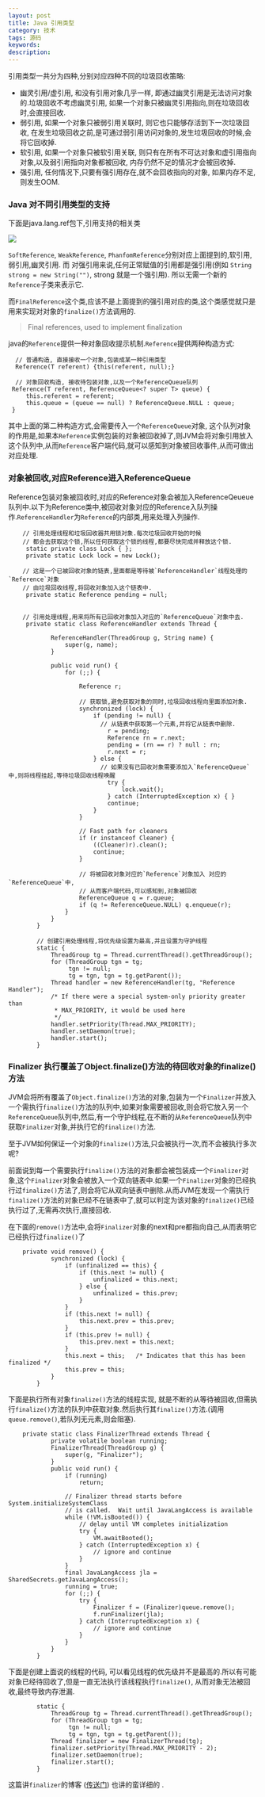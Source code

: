 ```yaml
---
layout: post
title: Java 引用类型
category: 技术
tags: 源码
keywords:
description:
---
```


引用类型一共分为四种,分别对应四种不同的垃圾回收策略:
* 幽灵引用/虚引用, 和没有引用对象几乎一样, 即通过幽灵引用是无法访问对象的.垃圾回收不考虑幽灵引用, 如果一个对象只被幽灵引用指向,则在垃圾回收时,会直接回收.
* 弱引用, 如果一个对象只被弱引用关联时, 则它也只能够存活到下一次垃圾回收, 在发生垃圾回收之前,是可通过弱引用访问对象的,发生垃圾回收的时候,会将它回收掉.
* 软引用, 如果一个对象只被软引用关联, 则只有在所有不可达对象和虚引用指向对象,以及弱引用指向对象都被回收, 内存仍然不足的情况才会被回收掉.
* 强引用, 任何情况下,只要有强引用存在,就不会回收指向的对象, 如果内存不足,则发生OOM.

### Java 对不同引用类型的支持

下面是java.lang.ref包下,引用支持的相关类

![](/assets/picture/2016-08-11_reference.png)

`SoftReference`, `WeakReference`, `PhanfomReference`分别对应上面提到的,软引用,弱引用,幽灵引用. 而
对强引用来说,任何正常赋值的引用都是强引用(例如 `String strong = new String("")`, strong 就是一个强引用). 所以无需一个新的`Reference`子类来表示它.

而`FinalReference`这个类,应该不是上面提到的强引用对应的类,这个类感觉就只是用来实现对对象的`finalize()`方法调用的.

> Final references, used to implement finalization

java的`Reference`提供一种对象回收提示机制.`Reference`提供两种构造方式:


      // 普通构造, 直接接收一个对象,包装成某一种引用类型
      Reference(T referent) {this(referent, null);}

      // 对象回收构造, 接收待包装对象,以及一个ReferenceQueue队列
     Reference(T referent, ReferenceQueue<? super T> queue) {
         this.referent = referent;
         this.queue = (queue == null) ? ReferenceQueue.NULL : queue;
     }

其中上面的第二种构造方式,会需要传入一个`ReferenceQueue`对象, 这个队列对象的作用是,如果本`Reference`实例包装的对象被回收掉了,则JVM会将对象引用放入这个队列中,从而`Reference`客户端代码,就可以感知到对象被回收事件,从而可做出对应处理.

### 对象被回收,对应Reference进入ReferenceQueue
 Reference包装对象被回收时,对应的Reference对象会被加入ReferenceQeueue队列中.以下为Reference类中,被回收对象对应的Reference入队列操作.`ReferenceHandler`为`Reference`的内部类,用来处理入列操作.


        // 引用处理线程和垃圾回收器共用锁对象.每次垃圾回收开始的时候
        // 都会去获取这个锁,所以任何获取这个锁的线程,都要尽快完成并释放这个锁.
         static private class Lock { };
         private static Lock lock = new Lock();

        // 这是一个已被回收对象的链表,里面都是等待被`ReferenceHandler`线程处理的`Reference`对象
        // 由垃圾回收线程,将回收对象加入这个链表中.
         private static Reference pending = null;


        // 引用处理线程,用来将所有已回收对象加入对应的`ReferenceQueue`对象中去.
         private static class ReferenceHandler extends Thread {

                ReferenceHandler(ThreadGroup g, String name) {
                    super(g, name);
                }

                public void run() {
                    for (;;) {

                        Reference r;

                        // 获取锁,避免获取对象的同时,垃圾回收线程向里面添加对象.
                        synchronized (lock) {
                            if (pending != null) {
                              // 从链表中获取第一个元素,并将它从链表中删除.
                                r = pending;
                                Reference rn = r.next;
                                pending = (rn == r) ? null : rn;
                                r.next = r;
                            } else {
                              // 如果没有已回收对象需要添加入`ReferenceQueue`中,则将线程挂起,等待垃圾回收线程唤醒
                                try {
                                    lock.wait();
                                } catch (InterruptedException x) { }
                                continue;
                            }
                        }

                        // Fast path for cleaners
                        if (r instanceof Cleaner) {
                            ((Cleaner)r).clean();
                            continue;
                        }

                        // 将被回收对象对应的`Reference`对象加入 对应的`ReferenceQueue`中,
                        // 从而客户端代码,可以感知到,对象被回收
                        ReferenceQueue q = r.queue;
                        if (q != ReferenceQueue.NULL) q.enqueue(r);
                    }
                }
            }

            // 创建引用处理线程,将优先级设置为最高,并且设置为守护线程
            static {
                ThreadGroup tg = Thread.currentThread().getThreadGroup();
                for (ThreadGroup tgn = tg;
                     tgn != null;
                     tg = tgn, tgn = tg.getParent());
                Thread handler = new ReferenceHandler(tg, "Reference Handler");
                /* If there were a special system-only priority greater than
                 * MAX_PRIORITY, it would be used here
                 */
                handler.setPriority(Thread.MAX_PRIORITY);
                handler.setDaemon(true);
                handler.start();
            }

### Finalizer 执行覆盖了Object.finalize()方法的待回收对象的finalize()方法
JVM会将所有覆盖了`Object.finalize()`方法的对象,包装为一个`Finalizer`并放入一个需执行`finalize()`方法的队列中,如果对象需要被回收,则会将它放入另一个`ReferenceQueue`队列中,然后,有一个守护线程,在不断的从`ReferenceQueue`队列中获取`Finalizer`对象,并执行它的`finalize()`方法.

至于JVM如何保证一个对象的`finalize()`方法,只会被执行一次,而不会被执行多次呢?

前面说到每一个需要执行`finalize()`方法的对象都会被包装成一个`Finalizer`对象,这个`Finalizer`对象会被放入一个双向链表中.如果一个`Finalizer`对象的已经执行过`finalize()`方法了,则会将它从双向链表中删除.从而JVM在发现一个需执行`finalize()`方法的对象已经不在链表中了,就可以判定为该对象的`finalize()`已经执行过了,无需再次执行,直接回收.

在下面的`remove()`方法中,会将`Finalizer`对象的next和pre都指向自己,从而表明它已经执行过`finalize()`了

        private void remove() {
                synchronized (lock) {
                    if (unfinalized == this) {
                        if (this.next != null) {
                            unfinalized = this.next;
                        } else {
                            unfinalized = this.prev;
                        }
                    }
                    if (this.next != null) {
                        this.next.prev = this.prev;
                    }
                    if (this.prev != null) {
                        this.prev.next = this.next;
                    }
                    this.next = this;   /* Indicates that this has been finalized */
                    this.prev = this;
                }
            }

下面是执行所有对象`finalize()`方法的线程实现,  就是不断的从等待被回收,但需执行`finalize()`方法的队列中获取对象.然后执行其`finalize()`方法.(调用`queue.remove()`,若队列无元素,则会阻塞).

        private static class FinalizerThread extends Thread {
                private volatile boolean running;
                FinalizerThread(ThreadGroup g) {
                    super(g, "Finalizer");
                }
                public void run() {
                    if (running)
                        return;

                    // Finalizer thread starts before System.initializeSystemClass
                    // is called.  Wait until JavaLangAccess is available
                    while (!VM.isBooted()) {
                        // delay until VM completes initialization
                        try {
                            VM.awaitBooted();
                        } catch (InterruptedException x) {
                            // ignore and continue
                        }
                    }
                    final JavaLangAccess jla = SharedSecrets.getJavaLangAccess();
                    running = true;
                    for (;;) {
                        try {
                            Finalizer f = (Finalizer)queue.remove();
                            f.runFinalizer(jla);
                        } catch (InterruptedException x) {
                            // ignore and continue
                        }
                    }
                }
            }

下面是创建上面说的线程的代码, 可以看见线程的优先级并不是最高的.所以有可能对象已经待回收了,但是一直无法执行该线程执行`finalize()`, 从而对象无法被回收,最终导致内存泄漏.

            static {
                ThreadGroup tg = Thread.currentThread().getThreadGroup();
                for (ThreadGroup tgn = tg;
                     tgn != null;
                     tg = tgn, tgn = tg.getParent());
                Thread finalizer = new FinalizerThread(tg);
                finalizer.setPriority(Thread.MAX_PRIORITY - 2);
                finalizer.setDaemon(true);
                finalizer.start();
            }

这篇讲`finalizer`的博客 ([传送门](http://www.infoq.com/cn/articles/jvm-source-code-analysis-finalreference)) 也讲的蛮详细的 .
